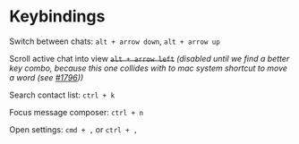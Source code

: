 # Keybindings

Switch between chats: `alt + arrow down`, `alt + arrow up`

Scroll active chat into view ~~`alt + arrow left`~~ *(disabled until we find a better key combo, because this one collides with to mac system shortcut to move a word (see [#1796](https://github.com/deltachat/deltachat-desktop/issues/1796)))*

Search contact list: `ctrl + k`

Focus message composer: `ctrl + n`

Open settings: `cmd + ,` or `ctrl + ,`
